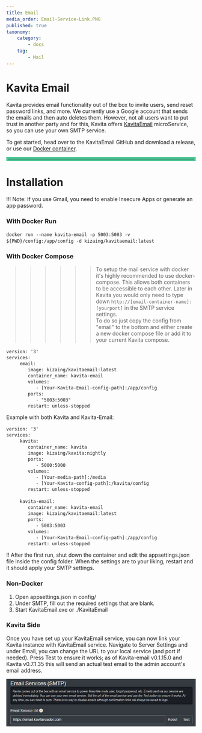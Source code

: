 ```yaml
---
title: Email
media_order: Email-Service-Link.PNG
published: true
taxonomy:
    category:
        - docs
    tag:
        - Mail
---
```


# Kavita Email
Kavita provides email functionality out of the box to invite users, send reset password links, and more. We currently use a Google account that sends the emails and then auto deletes them. However, not all users want to put trust in another party and for this, Kavita offers [KavitaEmail](https://github.com/Kareadita/KavitaEmail) microService, so you can use your own SMTP service.

To get started, head over to the KavitaEmail GitHub and download a release, or use our [Docker container](https://hub.docker.com/r/kizaing/kavitaemail).

<hr style="border:5px solid #4ac694"> </hr>

# Installation

!!! Note: If you use Gmail, you need to enable Insecure Apps or generate an app password.

### With Docker Run

`docker run --name kavita-email -p 5003:5003 -v ${PWD}/config:/app/config -d kizaing/kavitaemail:latest`

### With Docker Compose

>>>>>> To setup the mail service with docker it's highly recommended to use docker-compose. This allows both containers to be accessible to each other. Later in Kavita you would only need to type down `http://[email-container-name]:[yourport]` in the SMTP service settings.
<br/>To do so just copy the config from "email" to the bottom and either create a new docker compose file or add it to your current Kavita compose.


```
version: '3'
services:
     email:
        image: kizaing/kavitaemail:latest
        container_name: kavita-email
        volumes:
           - [Your-Kavita-Email-config-path]:/app/config
        ports:
           - "5003:5003"
        restart: unless-stopped
```
Example with both Kavita and Kavita-Email:
```
version: '3'
services:
     kavita:
        container_name: kavita
        image: kizaing/kavita:nightly
        ports:
           - 5000:5000
        volumes:
           - [Your-media-path]:/media
           - [Your-Kavita-config-path]:/kavita/config
        restart: unless-stopped

     kavita-email:
        container_name: kavita-email
        image: kizaing/kavitaemail:latest
        ports:
           - 5003:5003
        volumes:
           - [Your-Kavita-Email-config-path]:/app/config
        restart: unless-stopped
```

!! After the first run, shut down the container and edit the appsettings.json file inside the config folder. When the settings are to your liking, restart and it should apply your SMTP settings.

### Non-Docker
1. Open appsettings.json in config/
2. Under SMTP, fill out the required settings that are blank.
3. Start KavitaEmail.exe or ./KavitaEmail


### Kavita Side
Once you have set up your KavitaEmail service, you can now link your Kavita instance with KavitaEmail service. Navigate to Server Settings and under Email, you can change the URL to your local service (and port if needed). Press Test to ensure it works; as of Kavita-email v0.1.15.0 and Kavita v0.7.1.35 this will send an actual test email to the admin account's email address.

![Email-Service-Link](Email-Service-Link.PNG "Email-Service-Link")

